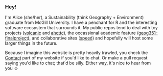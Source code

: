 ### Hey!

I'm Alice (she/her), a Sustainability (think Geography + Environment) graduate from McGill University. I have a penchant for R 
and the interesting software ecosystem that surrounds it. My public repos tend to deal with toy projects ([volcanic](https://github.com/legallyahc/volcanic) and 
[ahcttc](https://github.com/legallyahc/ahcttc)), the occassional academic feature 
([geog351-finalproject](https://github.com/legallyahc/geog351-finalproject)), and collaborative sites ([speed](https://github.com/legallyahc/speed)) and hopefully will host some larger things in the future.

Because I imagine this website is pretty heavily trawled, you check the [Contact](https://ahclauss.com/contact) part of my website if you'd like to chat. Or make a pull request saying you'd like to chat; that'd be silly. Either way, it's nice to hear from you ☺️
